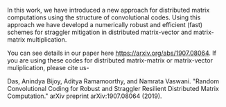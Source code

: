In this work, we have introduced a new approach for distributed matrix computations using the structure of convolutional codes. Using this approach we have developd a numerically robust and efficient (fast) schemes for straggler mitigation in distributed matrix-vector and matrix-matrix multiplication.


You can see details in our paper here https://arxiv.org/abs/1907.08064. If you are using these codes for distributed matrix-matrix or matrix-vector muliplication, please cite us- 

Das, Anindya Bijoy, Aditya Ramamoorthy, and Namrata Vaswani. "Random Convolutional Coding for Robust and Straggler Resilient Distributed Matrix Computation." arXiv preprint arXiv:1907.08064 (2019).
